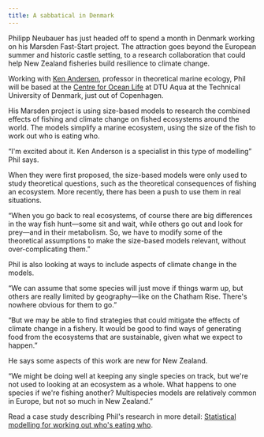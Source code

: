 ```yaml
---
title: A sabbatical in Denmark
---
```

Philipp Neubauer has just headed off to spend a month in Denmark working on his Marsden Fast-Start project. The attraction goes beyond the European summer and historic castle setting, to a research collaboration that could help New Zealand fisheries build resilience to climate change.

<!--more-->

Working with [Ken Andersen](http://ken.haste.dk/), professor in theoretical marine ecology, Phil will be based at the [Centre for Ocean Life](http://www.oceanlifecentre.dk/) at DTU Aqua at the Technical University of Denmark, just out of Copenhagen.

His Marsden project is using size-based models to research the combined effects of fishing and climate change on fished ecosystems around the world. The models simplify a marine ecosystem, using the size of the fish to work out who is eating who.

“I'm excited about it. Ken Anderson is a specialist in this type of modelling” Phil says.

When they were first proposed, the size-based models were only used to study theoretical questions, such as the theoretical consequences of fishing an ecosystem. More recently, there has been a push to use them in real situations.

“When you go back to real ecosystems, of course there are big differences in the way fish hunt—some sit and wait, while others go out and look for prey—and in their metabolism. So, we have to modify some of the theoretical assumptions to make the size-based models relevant, without over-complicating them.”

Phil is also looking at ways to include aspects of climate change in the models.

“We can assume that some species will just move if things warm up, but others are really limited by geography—like on the Chatham Rise. There's nowhere obvious for them to go.”

“But we may be able to find strategies that could mitigate the effects of climate change in a fishery. It would be good to find ways of generating food from the ecosystems that are sustainable, given what we expect to happen.”

He says some aspects of this work are new for New Zealand.

“We might be doing well at keeping any single species on track, but we're not used to looking at an ecosystem as a whole. What happens to one species if we're fishing another? Multispecies models are relatively common in Europe, but not so much in New Zealand.”

Read a case study describing Phil's research in more detail: [Statistical modelling for working out who's eating who](https://www.dragonfly.co.nz/work/predator-prey.html).
